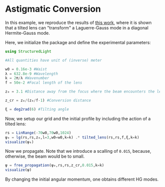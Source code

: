 # Astigmatic Conversion

In this example, we reproduce the results of [this work](https://www.sciencedirect.com/science/article/abs/pii/S0375960113001953?casa_token=4qY1zlrA1jAAAAAA:siRwxg9tPju8XHJkGtAjGVXJacg7pBbaZyFJUQscNaQplQ2ciYyoMQOlTexOlyaW9VSQBDViPph4), where it is shown that a tilted lens can "transform" a Laguerre-Gauss mode in a diagonal Hermite-Gauss mode.

Here, we initialize the package and define the experimental parameters:


```julia
using StructuredLight

#All quantities have unit of (inverse) meter

w0 = 0.16e-3 #Waist
λ = 632.8e-9 #Wavelength
k = 2π/λ #Wavenumber
f = 50e-2 #Focal length of the lens

z₀ = 3.1 #Distance away from the focus where the beam encounters the lens

z_cr = z₀/(z₀/f-1) #Conversion distance

ξ = deg2rad(6) #Tilting angle
```

Now, we setup our grid and the initial profile by including the action of a tilted lens:

```julia
rs = LinRange(-70w0,70w0,1024)
ψ₀ = lg(rs,rs,z₀,l=3,w0=w0,k=k) .* tilted_lens(rs,rs,f,ξ,k=k)
visualize(ψ₀)
```

Now we propagate. Note that we introduce a scalling of ```0.015```, because, otherwise, the beam would be to small.

```julia
ψ = free_propagation(ψ₀,rs,rs,z_cr,0.015,k=k)
visualize(ψ)
```

By changing the initial angular momentum, one obtains different HG modes.